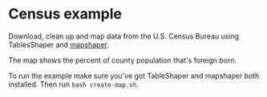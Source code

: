 # Census example

Download, clean up and map data from the U.S. Census Bureau using TablesShaper and [mapshaper](https://mapshaper.org/).

The map shows the percent of county population that's foreign born.

To run the example make sure you've got TableShaper and mapshaper both installed. Then run `bash create-map.sh`.
